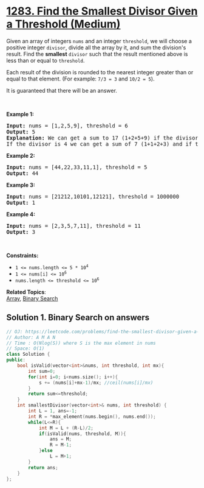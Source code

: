 # [1283. Find the Smallest Divisor Given a Threshold (Medium)](https://leetcode.com/problems/find-the-smallest-divisor-given-a-threshold/)

<p>Given an array of integers <code>nums</code> and an integer <code>threshold</code>, we will choose a positive integer <code>divisor</code>, divide all the array by it, and sum the division's result. Find the <strong>smallest</strong> <code>divisor</code> such that the result mentioned above is less than or equal to <code>threshold</code>.</p>

<p>Each result of the division is rounded to the nearest integer greater than or equal to that element. (For example: <code>7/3 = 3</code> and <code>10/2 = 5</code>).</p>

<p>It is guaranteed that there will be an answer.</p>

<p>&nbsp;</p>
<p><strong>Example 1:</strong></p>

<pre><strong>Input:</strong> nums = [1,2,5,9], threshold = 6
<strong>Output:</strong> 5
<strong>Explanation:</strong> We can get a sum to 17 (1+2+5+9) if the divisor is 1. 
If the divisor is 4 we can get a sum of 7 (1+1+2+3) and if the divisor is 5 the sum will be 5 (1+1+1+2). 
</pre>

<p><strong>Example 2:</strong></p>

<pre><strong>Input:</strong> nums = [44,22,33,11,1], threshold = 5
<strong>Output:</strong> 44
</pre>

<p><strong>Example 3:</strong></p>

<pre><strong>Input:</strong> nums = [21212,10101,12121], threshold = 1000000
<strong>Output:</strong> 1
</pre>

<p><strong>Example 4:</strong></p>

<pre><strong>Input:</strong> nums = [2,3,5,7,11], threshold = 11
<strong>Output:</strong> 3
</pre>

<p>&nbsp;</p>
<p><strong>Constraints:</strong></p>

<ul>
	<li><code>1 &lt;= nums.length &lt;= 5 * 10<sup>4</sup></code></li>
	<li><code>1 &lt;= nums[i] &lt;= 10<sup>6</sup></code></li>
	<li><code>nums.length &lt;= threshold &lt;= 10<sup>6</sup></code></li>
</ul>


**Related Topics**:  
[Array](https://leetcode.com/tag/array/), [Binary Search](https://leetcode.com/tag/binary-search/)

## Solution 1. Binary Search on answers

```cpp
// OJ: https://leetcode.com/problems/find-the-smallest-divisor-given-a-threshold/
// Author: A M A N
// Time : O(Nlog(S)) where S is the max element in nums
// Space: O(1)
class Solution {
public:
    bool isValid(vector<int>&nums, int threshold, int mx){
        int sum=0;
        for(int i=0; i<nums.size(); i++){
            s += (nums[i]+mx-1)/mx; //ceil(nums[i]/mx)
        }
        return sum<=threshold;
    }
    int smallestDivisor(vector<int>& nums, int threshold) {
        int L = 1, ans=-1; 
        int R = *max_element(nums.begin(), nums.end());
        while(L<=R){
            int M = L + (R-L)/2;
            if(isValid(nums, threshold, M)){
                ans = M;
                R = M-1;
            }else
                L = M+1;
        }
        return ans;
    }
};
```
